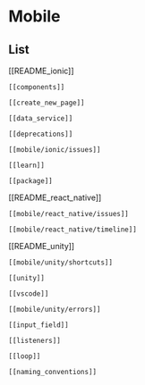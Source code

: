 

# Mobile


## List


[[README_ionic]]

	[[components]]

	[[create_new_page]]
	
	[[data_service]]
	
	[[deprecations]]
	
	[[mobile/ionic/issues]]
	
	[[learn]]
	
	[[package]]


[[README_react_native]]

	[[mobile/react_native/issues]]

	[[mobile/react_native/timeline]]

	

[[README_unity]]

	[[mobile/unity/shortcuts]]
	
	[[unity]]
	
	[[vscode]]
	
	[[mobile/unity/errors]]
	
	[[input_field]]
	
	[[listeners]]
	
	[[loop]]
	
	[[naming_conventions]]
	
		

